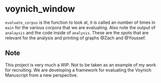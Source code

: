# voynich_window
`evaluate_corpus` is the function to look at, it is called an number of times in `main` for the various corpora that we are evaluating. Also note the output of `analaysis` and the code inside of `analysis`. These are the spots that are relevant for the analysis and printing of graphs @Zach and @Youssef.
## Note
This project is very much a WIP. Not to be taken as an example of my work for recruiting. We are developing a framework for evaluating the Voynich Manuscript from a new perspective.
